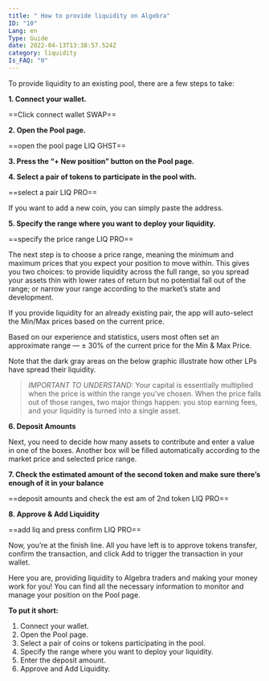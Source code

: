 ```yaml
---
title: " How to provide liquidity on Algebra"
ID: "10"
Lang: en
Type: Guide
date: 2022-04-13T13:38:57.524Z
category: liquidity
Is_FAQ: "0"
---
```

To provide liquidity to an existing pool, there are a few steps to take:

**1. Connect your wallet.**



\==Click connect wallet SWAP==



**2. Open the Pool page.**



\==open the pool page LIQ GHST==



**3. Press the “+ New position” button on the Pool page.**

**4. Select a pair of tokens to participate in the pool with.**



\==select a pair LIQ PRO==



If you want to add a new coin, you can simply paste the address.

**5. Specify the range where you want to deploy your liquidity.**



\==specify the price range LIQ PRO==



The next step is to choose a price range, meaning the minimum and maximum prices that you expect your position to move within. This gives you two choices: to provide liquidity across the full range, so you spread your assets thin with lower rates of return but no potential fall out of the range; or narrow your range according to the market’s state and development.

If you provide liquidity for an already existing pair, the app will auto-select the Min/Max prices based on the current price.

Based on our experience and statistics, users most often set an approximate range — ± 30% of the current price for the Min & Max Price.

Note that the dark gray areas on the below graphic illustrate how other LPs have spread their liquidity.

> *IMPORTANT TO UNDERSTAND:* Your capital is essentially multiplied when the price is within the range you’ve chosen. When the price falls out of those ranges, two major things happen: you stop earning fees, and your liquidity is turned into a single asset.

**6. Deposit Amounts**

Next, you need to decide how many assets to contribute and enter a value in one of the boxes. Another box will be filled automatically according to the market price and selected price range.

**7. Check the estimated amount of the second token and make sure there’s enough of it in your balance**



\==deposit amounts and check the est am of 2nd token LIQ PRO==



**8. Approve & Add Liquidity**



\==add liq and press confirm LIQ PRO==



Now, you’re at the finish line. All you have left is to approve tokens transfer, confirm the transaction, and click Add to trigger the transaction in your wallet.

Here you are, providing liquidity to Algebra traders and making your money work for you! You can find all the necessary information to monitor and manage your position on the Pool page.

**To put it short:**

1. Connect your wallet.
2. Open the Pool page.
3. Select a pair of coins or tokens participating in the pool.
4. Specify the range where you want to deploy your liquidity.
5. Enter the deposit amount.
6. Approve and Add Liquidity.